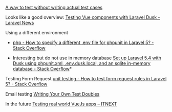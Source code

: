 [A way to test without writing actual test cases](https://github.com/spatie/phpunit-snapshot-assertions)

Looks like a good overview: [Testing Vue components with Laravel Dusk - Laravel News](https://laravel-news.com/testing-vue-components-with-laravel-dusk)

Using a different environment 
* [php - How to specify a different .env file for phpunit in Laravel 5? - Stack Overflow](https://stackoverflow.com/questions/31681914/how-to-specify-a-different-env-file-for-phpunit-in-laravel-5)

* Interesting but do not use in memory database [Set up Laravel 5.4 with Dusk using phpunit.xml, .env.dusk.local, and an sqlite in-memory database - Stack Overflow](https://stackoverflow.com/questions/41908118/set-up-laravel-5-4-with-dusk-using-phpunit-xml-env-dusk-local-and-an-sqlite-i)*

Testing Form Request [unit testing - How to test form request rules in Laravel 5? - Stack Overflow](https://stackoverflow.com/questions/29794549/how-to-test-form-request-rules-in-laravel-5)

Email testing [Writing Your Own Test Doubles](https://adamwathan.me/2016/01/25/writing-your-own-test-doubles/)

In the future [Testing real world VueJs apps – ITNEXT](https://itnext.io/testing-real-world-vuejs-apps-d3e44118f8ce)
